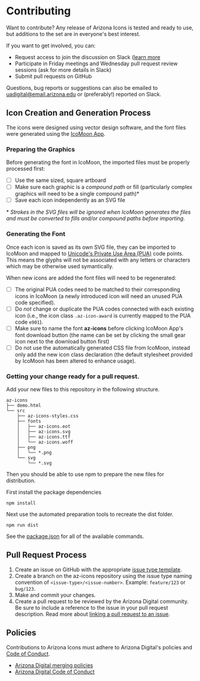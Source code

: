 # Contributing

Want to contribute? Any release of Arizona Icons is tested and ready to use, but
additions to the set are in everyone's best interest.

If you want to get involved, you can:

- Request access to join the discussion on Slack ([learn
  more]((digital.arizona.edu/arizona-bootstrap/main/docs/0.0/about/get-involved))
- Participate in Friday meetings and Wednesday pull request review sessions (ask
  for more details in Slack)
- Submit pull requests on GitHub

Questions, bug reports or suggestions can also be emailed to
[uadigital@email.arizona.edu](mailto:uadigital@email.arizona.edu) or
(preferably!) reported on Slack.

## Icon Creation and Generation Process
The icons were designed using vector design software, and the font files were
generated using the [IcoMoon App](https://icomoon.io/app).

### Preparing the Graphics
Before generating the font in IcoMoon, the imported files must be properly
processed first:
- [ ] Use the same sized, square artboard
- [ ] Make sure each graphic is a *compound path* or fill (particularly complex
  graphics will need to be a single compound path)\*
- [ ] Save each icon independently as an SVG file

\* *Strokes in the SVG files will be ignored when IcoMoon generates the files
and must be converted to fills and/or compound paths before importing.*


### Generating the Font
Once each icon is saved as its own SVG file, they can be imported to IcoMoon and
mapped to [Unicode's Private Use Area
(PUA)](https://en.wikipedia.org/wiki/Private_Use_Areas) code points. This means
the glyphs will not be associated with any letters or characters which may be
otherwise used symantically.


When new icons are added the font files will need to be regenerated:

- [ ] The original PUA codes need to be matched to their corresponding icons in
  IcoMoon (a newly introduced icon will need an unused PUA code specified).
- [ ] Do _not_ change or duplicate the PUA codes connected with each existing
  icon (i.e., the icon class `.az-icon-award` is currently mapped to the PUA
  code `e901`).
- [ ] Make sure to name the font **az-icons** before clicking IcoMoon App's font
  download button (the name can be set by clicking the small gear icon next to
  the download button first)
- [ ] Do not use the automatically generated CSS file from IcoMoon, instead only
  add the new icon class declaration (the default stylesheet provided by IcoMoon
  has been altered to enhance usage).

### Getting your change ready for a pull request.
Add your new files to this repository in the following structure.

```
az-icons
├── demo.html
└── src
    ├── az-icons-styles.css
    ├── fonts
    │   ├── az-icons.eot
    │   ├── az-icons.svg
    │   ├── az-icons.ttf
    │   └── az-icons.woff
    ├── png
    │   └── *.png
    └── svg
        └── *.svg
```

Then you should be able to use npm to prepare the new files for distribution.

First install the package dependencies

```
npm install
```

Next use the automated preparation tools to recreate the dist folder.

```
npm run dist
```

See the [package.json](./package.json) for all of the available commands.

## Pull Request Process
1. Create an issue on GitHub with the appropriate [issue type template](https://github.com/az-digital/az-icons/issues/new/choose).
2. Create a branch on the az-icons repository using the issue type naming convention of `<issue-type>/<issue-number>`. Example: `feature/123` or `bug/123`.
3. Make and commit your changes.
4. Create a pull request to be reviewed by the Arizona Digital community. Be sure to include a reference to the issue in your pull request description. Read more about [linking a pull request to an issue](https://help.github.com/en/github/managing-your-work-on-github/linking-a-pull-request-to-an-issue).

## Policies
Contributions to Arizona Icons must adhere to Arizona Digital's policies and [Code of Conduct](https://github.com/az-digital/policies/blob/main/code-of-conduct.md).

- [Arizona Digital merging policies](https://github.com/az-digital/policies/blob/main/code-of-conduct.md)
- [Arizona Digital Code of Conduct](https://github.com/az-digital/policies/blob/main/code-of-conduct.md)